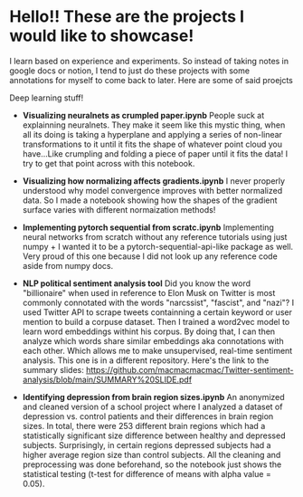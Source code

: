 # Hello!! These are the projects I would like to showcase!

I learn based on experience and experiments. So instead of taking notes in google docs or notion, I tend to just do these projects with some annotations for myself to come back to later. Here are some of said proejcts 

Deep learning stuff!
- **Visualizing neuralnets as crumpled paper.ipynb** People suck at explainning neuralnets. They make it seem like this mystic thing, when all its doing is taking a hyperplane and applying a series of non-linear transformations to it until it fits the shape of whatever point cloud you have...Like crumpling and folding a piece of paper until it fits the data! I try to get that point across with this notebook. 

- **Visualizing how normalizing affects gradients.ipynb** I never properly understood why model convergence improves with better normalized data. So I made a notebook showing how the shapes of the gradient surface varies with different normaization methods!

- **Implementing pytorch sequential from scratc.ipynb** Implementing neural networks from scratch without any reference tutorials using just numpy + I wanted it to be a pytorch-sequential-api-like package as well. Very proud of this one because I did not look up any reference code aside from numpy docs.

- **NLP political sentiment analysis tool** Did you know the word "billionaire" when used in reference to Elon Musk on Twitter is most commonly connotated with the words "narcssist", "fascist", and "nazi"? I used Twitter API to scrape tweets containning a certain keyword or user mention to build a corpuse dataset. Then I trained a word2vec model to learn word embeddings withint his corpus. By doing that, I can then analyze which words share similar embeddings aka connotations with each other. Which allows me to make unsupervised, real-time sentiment analysis. This one is in a different repository. Here's the link to the summary slides: https://github.com/macmacmacmac/Twitter-sentiment-analysis/blob/main/SUMMARY%20SLIDE.pdf

- **Identifying depression from brain region sizes.ipynb** An anonymized and cleaned version of a school project where I analyzed a dataset of depression vs. control patients and their differences in brain region sizes. In total, there were 253 different brain regions which had a statistically significant size difference between healthy and depressed subjects. Surprisingly, in certain regions depressed subjects had a higher average region size than control subjects. All the cleaning and preprocessing was done beforehand, so the notebook just shows the statistical testing (t-test for difference of means with alpha value = 0.05). 

